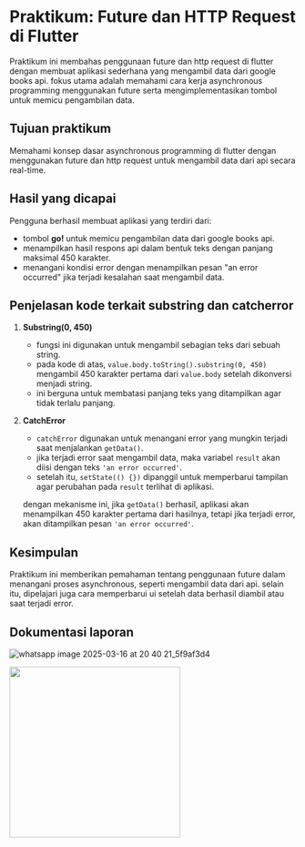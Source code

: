 # Praktikum: Future dan HTTP Request di Flutter

Praktikum ini membahas penggunaan future dan http request di flutter dengan membuat aplikasi sederhana yang mengambil data dari google books api. fokus utama adalah memahami cara kerja asynchronous programming menggunakan future serta mengimplementasikan tombol untuk memicu pengambilan data.

## Tujuan praktikum

Memahami konsep dasar asynchronous programming di flutter dengan menggunakan future dan http request untuk mengambil data dari api secara real-time.

## Hasil yang dicapai

Pengguna berhasil membuat aplikasi yang terdiri dari:
- tombol **go!** untuk memicu pengambilan data dari google books api.
- menampilkan hasil respons api dalam bentuk teks dengan panjang maksimal 450 karakter.
- menangani kondisi error dengan menampilkan pesan "an error occurred" jika terjadi kesalahan saat mengambil data.

## Penjelasan kode terkait substring dan catcherror

1. **Substring(0, 450)**  
   - fungsi ini digunakan untuk mengambil sebagian teks dari sebuah string.  
   - pada kode di atas, `value.body.toString().substring(0, 450)` mengambil 450 karakter pertama dari `value.body` setelah dikonversi menjadi string.  
   - ini berguna untuk membatasi panjang teks yang ditampilkan agar tidak terlalu panjang.

2. **CatchError**  
   - `catchError` digunakan untuk menangani error yang mungkin terjadi saat menjalankan `getData()`.  
   - jika terjadi error saat mengambil data, maka variabel `result` akan diisi dengan teks `'an error occurred'`.  
   - setelah itu, `setState(() {})` dipanggil untuk memperbarui tampilan agar perubahan pada `result` terlihat di aplikasi.

   dengan mekanisme ini, jika `getData()` berhasil, aplikasi akan menampilkan 450 karakter pertama dari hasilnya, tetapi jika terjadi error, akan ditampilkan pesan `'an error occurred'`.

## Kesimpulan

Praktikum ini memberikan pemahaman tentang penggunaan future dalam menangani proses asynchronous, seperti mengambil data dari api. selain itu, dipelajari juga cara memperbarui ui setelah data berhasil diambil atau saat terjadi error.

## Dokumentasi laporan
![whatsapp image 2025-03-16 at 20 40 21_5f9af3d4](https://github.com/user-attachments/assets/fa535758-33f7-4e86-8dfa-002618117d46)


<img src="https://github.com/user-attachments/assets/50a12f3a-1dc9-4a66-84a3-3a52c39b1a34" width="300">


